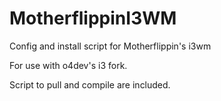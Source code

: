 # MotherflippinI3WM
Config and install script for Motherflippin's i3wm

For use with o4dev's i3 fork.

Script to pull and compile are included.
